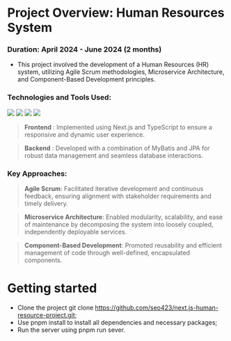# Project Overview: Human Resources System
### Duration: April 2024 - June 2024 (2 months)

* This project involved the development of a Human Resources (HR) system, utilizing Agile Scrum methodologies, Microservice Architecture, and Component-Based Development principles.

### Technologies and Tools Used:
<div>
<img src="https://img.shields.io/badge/Java-007396?style=flat-square&logo=TypeScript&logoColor=white">
<img src="https://img.shields.io/badge/typescript-3178C6?style=flat-square&logo=TypeScript&logoColor=white">
<img src="https://img.shields.io/badge/Next.js-000000?style=flat&logo=CSS3&logoColor=white" />
<img src="https://img.shields.io/badge/MyBatis-000000?style=for-the-badge&logo=MyBatis&logoColor=white">   
</div>

> __Frontend__ : Implemented using Next.js and TypeScript to ensure a responsive and dynamic user experience.

> **Backend** : Developed with a combination of MyBatis and JPA for robust data management and seamless database interactions.

### Key Approaches:

> **Agile Scrum**: Facilitated iterative development and continuous feedback, ensuring alignment with stakeholder requirements and timely delivery.

> **Microservice Architecture**: Enabled modularity, scalability, and ease of maintenance by decomposing the system into loosely coupled, independently deployable services.

> **Component-Based Development**: Promoted reusability and efficient management of code through well-defined, encapsulated components.


# Getting started
* Clone the project git clone https://github.com/seo423/next.js-human-resource-project.git;
* Use pnpm install to install all dependencies and necessary packages;
* Run the server using pnpm run sever.
